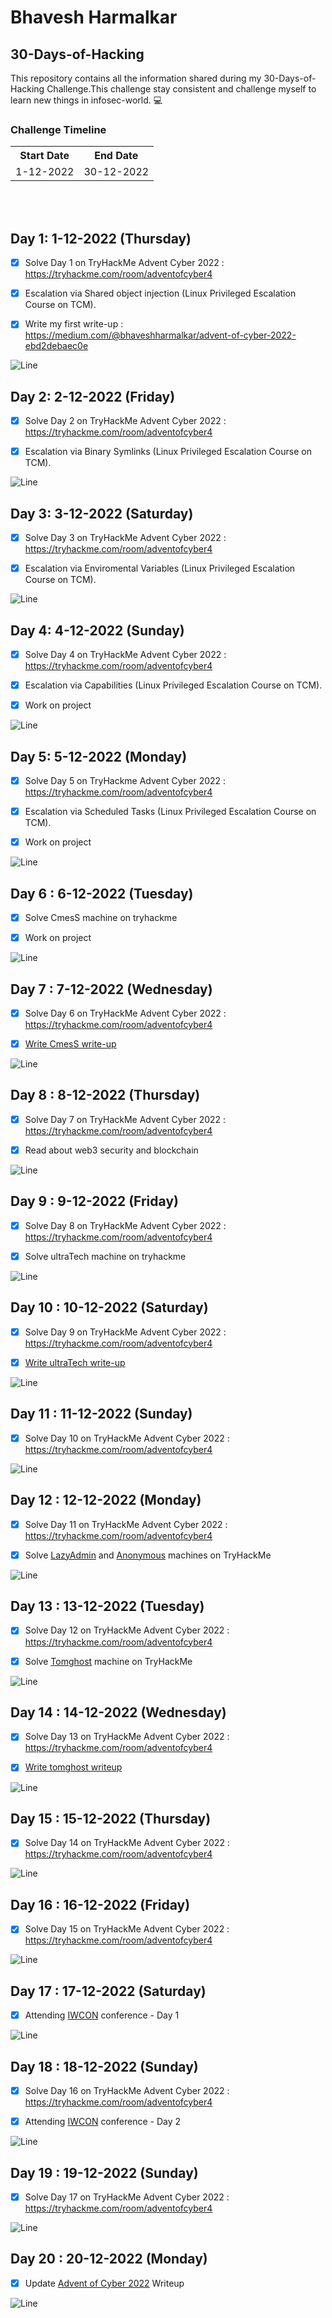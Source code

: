 # Bhavesh Harmalkar

## 30-Days-of-Hacking

This repository contains all the information shared during my 30-Days-of-Hacking Challenge.This challenge stay consistent and challenge myself to learn new things in infosec-world. :computer:
<br/>

### Challenge Timeline
<table>
<tr>
<th>Start Date</th>
<th>End Date</th>
</tr>
<tr>
<td>1-12-2022</td>
<td>30-12-2022</td>
</tr>
</table>

<br/><br/>
## Day 1: 1-12-2022 (Thursday)
- [X] Solve Day 1 on TryHackMe Advent Cyber 2022 : 
      https://tryhackme.com/room/adventofcyber4
      
- [X] Escalation via Shared object injection 
      (Linux Privileged Escalation Course on TCM).
      
- [X] Write my first write-up :  
      https://medium.com/@bhaveshharmalkar/advent-of-cyber-2022-ebd2debaec0e

![Line](https://github.com/andreasbm/readme/blob/master/assets/lines/rainbow.png)

## Day 2: 2-12-2022 (Friday)
- [X] Solve Day 2 on TryHackMe Advent Cyber 2022 : 
      https://tryhackme.com/room/adventofcyber4
      
- [X] Escalation via Binary Symlinks
      (Linux Privileged Escalation Course on TCM).
      
![Line](https://github.com/andreasbm/readme/blob/master/assets/lines/rainbow.png)
 
## Day 3: 3-12-2022 (Saturday)
- [X] Solve Day 3 on TryHackMe Advent Cyber 2022 : 
       https://tryhackme.com/room/adventofcyber4
       
- [X] Escalation via Enviromental Variables
       (Linux Privileged Escalation Course on TCM).

![Line](https://github.com/andreasbm/readme/blob/master/assets/lines/rainbow.png)

## Day 4: 4-12-2022 (Sunday)
- [X] Solve Day 4 on TryHackMe Advent Cyber 2022 : 
      https://tryhackme.com/room/adventofcyber4
      
- [X] Escalation via Capabilities
      (Linux Privileged Escalation Course on TCM).
      
- [X] Work on project 
           
![Line](https://github.com/andreasbm/readme/blob/master/assets/lines/rainbow.png)

## Day 5: 5-12-2022 (Monday)
- [X] Solve Day 5 on TryHackme Advent Cyber 2022 : 
      https://tryhackme.com/room/adventofcyber4
      
- [X] Escalation via Scheduled Tasks
      (Linux Privileged Escalation Course on TCM).
      
- [X] Work on project 
          
![Line](https://github.com/andreasbm/readme/blob/master/assets/lines/rainbow.png)

## Day 6 : 6-12-2022 (Tuesday)      
- [X] Solve CmesS machine on tryhackme

- [X] Work on project 

![Line](https://github.com/andreasbm/readme/blob/master/assets/lines/rainbow.png)
      
## Day 7 : 7-12-2022 (Wednesday)
- [X] Solve Day 6 on TryHackMe Advent Cyber 2022 : 
      https://tryhackme.com/room/adventofcyber4
      
- [X] [Write CmesS write-up]( https://medium.com/@bhaveshharmalkar/tryhackme-cmess-ctf-c1339774550e)  
     
      
![Line](https://github.com/andreasbm/readme/blob/master/assets/lines/rainbow.png)

## Day 8 : 8-12-2022 (Thursday)
- [X] Solve Day 7 on TryHackMe Advent Cyber 2022 : 
      https://tryhackme.com/room/adventofcyber4
      
- [X] Read about web3 security and blockchain

![Line](https://github.com/andreasbm/readme/blob/master/assets/lines/rainbow.png)

## Day 9 : 9-12-2022 (Friday)
- [X] Solve Day 8 on TryHackMe Advent Cyber 2022 : 
      https://tryhackme.com/room/adventofcyber4

- [X] Solve ultraTech machine on tryhackme

![Line](https://github.com/andreasbm/readme/blob/master/assets/lines/rainbow.png)

## Day 10 : 10-12-2022 (Saturday)
- [X] Solve Day 9 on TryHackMe Advent Cyber 2022 : 
      https://tryhackme.com/room/adventofcyber4
      
- [X] [Write ultraTech write-up](https://infosecwriteups.com/tryhackme-ultratech-ctf-5f4a8e238ed9)

![Line](https://github.com/andreasbm/readme/blob/master/assets/lines/rainbow.png)

## Day 11 : 11-12-2022 (Sunday)
- [X] Solve Day 10 on TryHackMe Advent Cyber 2022 : 
      https://tryhackme.com/room/adventofcyber4
      
![Line](https://github.com/andreasbm/readme/blob/master/assets/lines/rainbow.png)

## Day 12 : 12-12-2022 (Monday)
- [X] Solve Day 11 on TryHackMe Advent Cyber 2022 : 
      https://tryhackme.com/room/adventofcyber4

- [X] Solve [LazyAdmin](https://tryhackme.com/room/lazyadmin) and [Anonymous](https://tryhackme.com/room/anonymous) machines on TryHackMe

![Line](https://github.com/andreasbm/readme/blob/master/assets/lines/rainbow.png)

## Day 13 : 13-12-2022 (Tuesday)
- [X] Solve Day 12 on TryHackMe Advent Cyber 2022 : 
      https://tryhackme.com/room/adventofcyber4
      
- [X] Solve [Tomghost](https://tryhackme.com/room/tomghost) machine on TryHackMe 

![Line](https://github.com/andreasbm/readme/blob/master/assets/lines/rainbow.png)

## Day 14 : 14-12-2022 (Wednesday)
- [X] Solve Day 13 on TryHackMe Advent Cyber 2022 : 
      https://tryhackme.com/room/adventofcyber4
      
- [X] [Write tomghost writeup](https://medium.com/@bhaveshharmalkar/tryhackme-tomghost-ctf-c24a0c806211)

![Line](https://github.com/andreasbm/readme/blob/master/assets/lines/rainbow.png)

## Day 15 : 15-12-2022 (Thursday)
- [X] Solve Day 14 on TryHackMe Advent Cyber 2022 : 
      https://tryhackme.com/room/adventofcyber4
      
![Line](https://github.com/andreasbm/readme/blob/master/assets/lines/rainbow.png)

## Day 16 : 16-12-2022 (Friday)
- [X] Solve Day 15 on TryHackMe Advent Cyber 2022 : 
      https://tryhackme.com/room/adventofcyber4
      
![Line](https://github.com/andreasbm/readme/blob/master/assets/lines/rainbow.png)

## Day 17 : 17-12-2022 (Saturday)
- [X] Attending [IWCON](https://twitter.com/InfoSecComm) conference - Day 1
      
![Line](https://github.com/andreasbm/readme/blob/master/assets/lines/rainbow.png)

## Day 18 : 18-12-2022 (Sunday)
- [X] Solve Day 16 on TryHackMe Advent Cyber 2022 : 
      https://tryhackme.com/room/adventofcyber4
      
- [X] Attending [IWCON](https://twitter.com/InfoSecComm) conference - Day 2
      
![Line](https://github.com/andreasbm/readme/blob/master/assets/lines/rainbow.png)

## Day 19 : 19-12-2022 (Sunday)
- [X] Solve Day 17 on TryHackMe Advent Cyber 2022 : 
      https://tryhackme.com/room/adventofcyber4
      
![Line](https://github.com/andreasbm/readme/blob/master/assets/lines/rainbow.png)

## Day 20 : 20-12-2022 (Monday)
- [X] Update [Advent of Cyber 2022]( https://medium.com/@bhaveshharmalkar/advent-of-cyber-2022-ebd2debaec0e) Writeup

![Line](https://github.com/andreasbm/readme/blob/master/assets/lines/rainbow.png)
